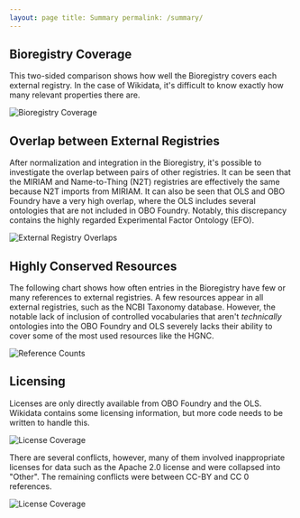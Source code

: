 ```yaml
---
layout: page title: Summary permalink: /summary/
---
```


## Bioregistry Coverage

This two-sided comparison shows how well the Bioregistry covers each external registry. In the case of Wikidata, it's
difficult to know exactly how many relevant properties there are.

<img src="https://raw.githubusercontent.com/cthoyt/bioregistry/main/docs/img/bioregistry_coverage.png" alt="Bioregistry Coverage"/>

## Overlap between External Registries

After normalization and integration in the Bioregistry, it's possible to investigate the overlap between pairs of other
registries. It can be seen that the MIRIAM and Name-to-Thing (N2T) registries are effectively the same because N2T
imports from MIRIAM. It can also be seen that OLS and OBO Foundry have a very high overlap, where the OLS includes
several ontologies that are not included in OBO Foundry. Notably, this discrepancy contains the highly regarded
Experimental Factor Ontology (EFO).

<img src="https://raw.githubusercontent.com/cthoyt/bioregistry/main/docs/img/comparison.png" alt="External Registry Overlaps"/>

## Highly Conserved Resources

The following chart shows how often entries in the Bioregistry have few or many references to external registries. A few
resources appear in all external registries, such as the NCBI Taxonomy database. However, the notable lack of inclusion
of controlled vocabularies that aren't *technically* ontologies into the OBO Foundry and OLS severely lacks their
ability to cover some of the most used resources like the HGNC.

<img src="https://raw.githubusercontent.com/cthoyt/bioregistry/main/docs/img/xrefs.png" alt="Reference Counts"/>

## Licensing

Licenses are only directly available from OBO Foundry and the OLS. Wikidata contains some licensing information, but
more code needs to be written to handle this.

<img src="https://raw.githubusercontent.com/cthoyt/bioregistry/main/docs/img/license_coverage.png" alt="License Coverage"/>

There are several conflicts, however, many of them involved inappropriate licenses for data such as the Apache 2.0
license and were collapsed into "Other". The remaining conflicts were between CC-BY and CC 0 references.

<img src="https://raw.githubusercontent.com/cthoyt/bioregistry/main/docs/img/licenses.png" alt="License Coverage"/>
